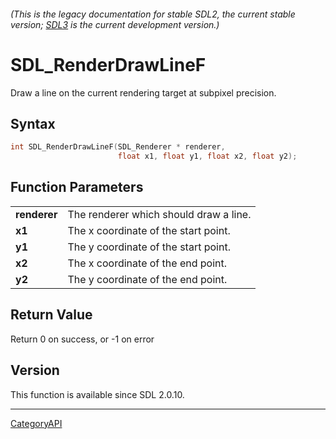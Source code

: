 ###### (This is the legacy documentation for stable SDL2, the current stable version; [SDL3](https://wiki.libsdl.org/SDL3/) is the current development version.)
# SDL_RenderDrawLineF

Draw a line on the current rendering target at subpixel precision.

## Syntax

```c
int SDL_RenderDrawLineF(SDL_Renderer * renderer,
                        float x1, float y1, float x2, float y2);

```

## Function Parameters

|                  |                                        |
| ---------------- | -------------------------------------- |
| **renderer**     | The renderer which should draw a line. |
| **x1**           | The x coordinate of the start point.   |
| **y1**           | The y coordinate of the start point.   |
| **x2**           | The x coordinate of the end point.     |
| **y2**           | The y coordinate of the end point.     |

## Return Value

Return 0 on success, or -1 on error

## Version

This function is available since SDL 2.0.10.

----
[CategoryAPI](CategoryAPI.md)
